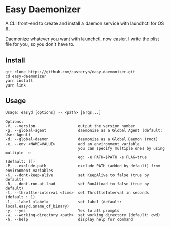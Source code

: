 # Easy Daemonizer

A CLI front-end to create and install a daemon service with launchctl for OS X.

Daemonize whatever you want with launchctl, now easier.
I write the plist file for you, so you don't have to.

## Install

    git clone https://github.com/casteryh/easy-daemonizer.git
    cd easy-daemonizer
    yarn install
    yarn link

## Usage

    Usage: easyd [options] -- <path> [args...]

    Options:
    -V, --version                   output the version number
    -g, --global-agent              daemonize as a Global Agent (default: User Agent)
    -d, --global-daemon             daemonize as a Global Daemon (root)
    -e, --env <NAME=VALUE>          add an environment variable
                                    you can specify multiple ones by using multiple -e
                                    eg: -e PATH=$PATH -e FLAG=true (default: [])
    -P, --exclude-path              exclude PATH (added by default) from environment variables
    -K, --dont-keep-alive           set KeepAlive to false (true by default)
    -R, --dont-run-at-load          set RunAtLoad to false (true by default)
    -t, --throttle-interval <time>  set ThrottleInterval in seconds (default : 1)
    -l, --label <label>             set label (default: local.easyd.$name_of_binary)
    -y, --yes                       Yes to all prompts
    -w, --working-directory <path>  set working directory (default: cwd)
    -h, --help                      display help for command
